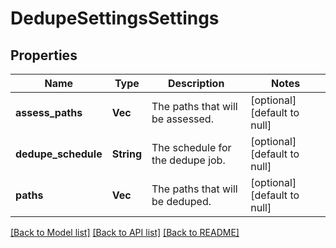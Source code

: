 # DedupeSettingsSettings

## Properties
Name | Type | Description | Notes
------------ | ------------- | ------------- | -------------
**assess_paths** | **Vec<String>** | The paths that will be assessed. | [optional] [default to null]
**dedupe_schedule** | **String** | The schedule for the dedupe job. | [optional] [default to null]
**paths** | **Vec<String>** | The paths that will be deduped. | [optional] [default to null]

[[Back to Model list]](../README.md#documentation-for-models) [[Back to API list]](../README.md#documentation-for-api-endpoints) [[Back to README]](../README.md)


